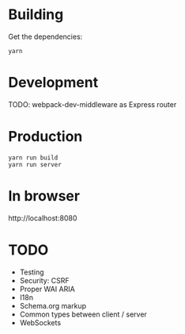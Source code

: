 # Building

Get the dependencies:

```
yarn
```

# Development

TODO: webpack-dev-middleware as Express router

# Production

```
yarn run build
yarn run server
```

# In browser

http://localhost:8080

# TODO

* Testing
* Security: CSRF
* Proper WAI ARIA
* I18n
* Schema.org markup
* Common types between client / server
* WebSockets
